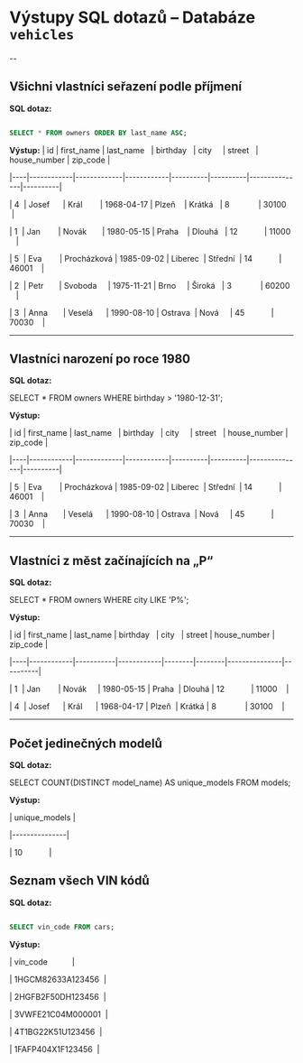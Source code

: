 # Výstupy SQL dotazů – Databáze `vehicles`

--


##  Všichni vlastníci seřazení podle příjmení
**SQL dotaz:**

```sql

SELECT * FROM owners ORDER BY last_name ASC;

```
  

**Výstup:**
| id | first_name | last_name   | birthday   | city     | street   | house_number | zip_code |

|----|------------|-------------|------------|----------|----------|---------------|----------|

| 4  | Josef      | Král        | 1968-04-17 | Plzeň    | Krátká   | 8             | 30100    |

| 1  | Jan        | Novák       | 1980-05-15 | Praha    | Dlouhá   | 12            | 11000    |

| 5  | Eva        | Procházková | 1985-09-02 | Liberec  | Střední  | 14            | 46001    |

| 2  | Petr       | Svoboda     | 1975-11-21 | Brno     | Široká   | 3             | 60200    |

| 3  | Anna       | Veselá      | 1990-08-10 | Ostrava  | Nová     | 45            | 70030    |


---


## Vlastníci narození po roce 1980

**SQL dotaz:**

SELECT * FROM owners WHERE birthday > '1980-12-31';

**Výstup:**

| id | first_name | last_name   | birthday   | city     | street   | house_number | zip_code |

|----|------------|-------------|------------|----------|----------|---------------|----------|

| 5  | Eva        | Procházková | 1985-09-02 | Liberec  | Střední  | 14            | 46001    |

| 3  | Anna       | Veselá      | 1990-08-10 | Ostrava  | Nová     | 45            | 70030    |


---

## Vlastníci z měst začínajících na „P“

  

**SQL dotaz:**

SELECT * FROM owners WHERE city LIKE 'P%';

**Výstup:**

| id | first_name | last_name | birthday   | city   | street | house_number | zip_code |

|----|------------|-----------|------------|--------|--------|---------------|----------|

| 1  | Jan        | Novák     | 1980-05-15 | Praha  | Dlouhá | 12            | 11000    |

| 4  | Josef      | Král      | 1968-04-17 | Plzeň  | Krátká | 8             | 30100    |

  

---

## Počet jedinečných modelů

**SQL dotaz:**

SELECT COUNT(DISTINCT model_name) AS unique_models FROM models;
  
**Výstup:**

  

| unique_models |

|---------------|

| 10            |

## Seznam všech VIN kódů

**SQL dotaz:**

```sql

SELECT vin_code FROM cars;

```

**Výstup:**

| vin_code           |

| 1HGCM82633A123456  |

| 2HGFB2F50DH123456  |

| 3VWFE21C04M000001  |

| 4T1BG22K51U123456  |

| 1FAFP404X1F123456  |
